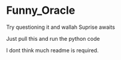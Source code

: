# Funny_Oracle
Try questioning it and wallah Suprise awaits

Just pull this and run the python code

I dont think much readme is required.
